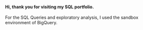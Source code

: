 #### Hi, thank you for visiting my SQL portfolio.

For the SQL Queries and exploratory analysis, I used the sandbox environment of BigQuery.
